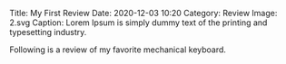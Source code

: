 Title: My First Review
Date: 2020-12-03 10:20
Category: Review
Image: 2.svg
Caption: Lorem Ipsum is simply dummy text of the printing and typesetting industry.

Following is a review of my favorite mechanical keyboard.
